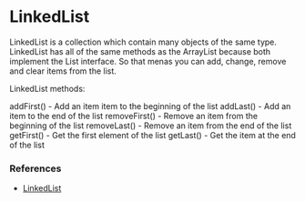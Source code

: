 # LinkedList

LinkedList is a collection which contain many objects of the same type.
LinkedList has all of the same methods as the ArrayList because both implement the List interface. So that menas you can add, change, remove and clear items from the list.

LinkedList methods:

addFirst() - Add an item item to the beginning of the list
addLast() - Add an item to the end of the list
removeFirst() - Remove an item from the beginning of the list
removeLast() - Remove an item from the end of the list
getFirst() - Get the first element of the list
getLast() - Get the item at the end of the list

### References

- [LinkedList](https://www.w3schools.com/java/java_linkedlist.asp)
